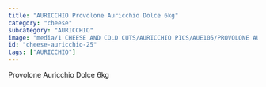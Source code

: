 ```yaml
---
title: "AURICCHIO Provolone Auricchio Dolce 6kg"
category: "cheese"
subcategory: "AURICCHIO"
image: "media/1 CHEESE AND COLD CUTS/AURICCHIO PICS/AUE105/PROVOLONE AURICCHIO DOLCE 6kg.jpg"
id: "cheese-auricchio-25"
tags: ["AURICCHIO"]
---
```


Provolone Auricchio Dolce 6kg
